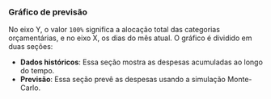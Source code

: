 ### Gráfico de previsão

No eixo Y, o valor `100%` significa a alocação total das categorias orçamentárias, e no eixo X, os dias do mês atual. 
O gráfico é dividido em duas seções:

- **Dados históricos**: Essa seção mostra as despesas acumuladas ao longo do tempo.
- **Previsão**: Essa seção prevê as despesas usando a simulação Monte-Carlo.
